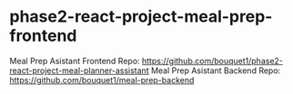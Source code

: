 # phase2-react-project-meal-prep-frontend

Meal Prep Asistant Frontend Repo: https://github.com/bouquet1/phase2-react-project-meal-planner-assistant
Meal Prep Asistant Backend Repo: https://github.com/bouquet1/meal-prep-backend
